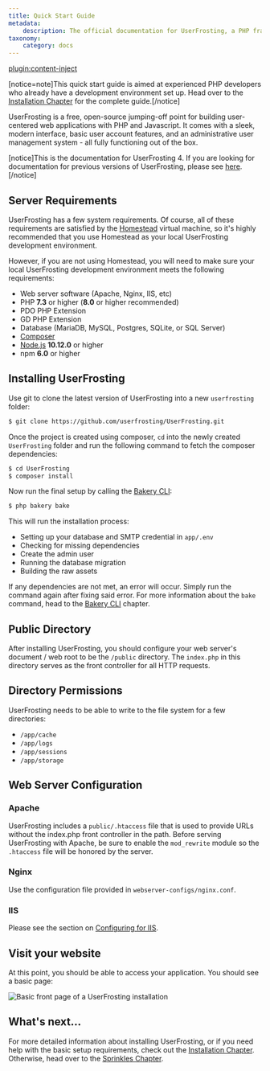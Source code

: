 ```yaml
---
title: Quick Start Guide
metadata:
    description: The official documentation for UserFrosting, a PHP framework and full-featured user management application.
taxonomy:
    category: docs
---
```

[plugin:content-inject](/modular/_update5.0)

[notice=note]This quick start guide is aimed at experienced PHP developers who already have a development environment set up. Head over to the [Installation Chapter](/installation) for the complete guide.[/notice]

UserFrosting is a free, open-source jumping-off point for building user-centered web applications with PHP and Javascript. It comes with a sleek, modern interface, basic user account features, and an administrative user management system - all fully functioning out of the box.

[notice]This is the documentation for UserFrosting 4. If you are looking for documentation for previous versions of UserFrosting, please see [here](https://legacy.userfrosting.com).[/notice]

## Server Requirements

UserFrosting has a few system requirements. Of course, all of these requirements are satisfied by the [Homestead](/installation/environment/homestead) virtual machine, so it's highly recommended that you use Homestead as your local UserFrosting development environment.

However, if you are not using Homestead, you will need to make sure your local UserFrosting development environment meets the following requirements:

- Web server software (Apache, Nginx, IIS, etc)
- PHP **7.3** or higher (**8.0** or higher recommended)
- PDO PHP Extension
- GD PHP Extension
- Database (MariaDB, MySQL, Postgres, SQLite, or SQL Server)
- [Composer](https://getcomposer.org/)
- [Node.js](https://nodejs.org/en/) **10.12.0** or higher
- npm **6.0** or higher

## Installing UserFrosting

Use git to clone the latest version of UserFrosting into a new `userfrosting` folder:

```bash
$ git clone https://github.com/userfrosting/UserFrosting.git
```

Once the project is created using composer, `cd` into the newly created `UserFrosting` folder and run the following command to fetch the composer dependencies:

```bash
$ cd UserFrosting
$ composer install
```

Now run the final setup by calling the [Bakery CLI](/cli):

```bash
$ php bakery bake
```

This will run the installation process:

- Setting up your database and SMTP credential in `app/.env`
- Checking for missing dependencies
- Create the admin user
- Running the database migration
- Building the raw assets

If any dependencies are not met, an error will occur. Simply run the command again after fixing said error. For more information about the `bake` command, head to the [Bakery CLI](/cli) chapter.

## Public Directory

After installing UserFrosting, you should configure your web server's document / web root to be the `/public` directory. The `index.php` in this directory serves as the front controller for all HTTP requests.

## Directory Permissions

UserFrosting needs to be able to write to the file system for a few directories:

- `/app/cache`
- `/app/logs`
- `/app/sessions`
- `/app/storage`

## Web Server Configuration

### Apache

UserFrosting includes a `public/.htaccess` file that is used to provide URLs without the index.php front controller in the path. Before serving UserFrosting with Apache, be sure to enable the `mod_rewrite` module so the `.htaccess` file will be honored by the server.

### Nginx

Use the configuration file provided in `webserver-configs/nginx.conf`.

### IIS

Please see the section on [Configuring for IIS](/installation/other-situations/iis).

## Visit your website

At this point, you should be able to access your application. You should see a basic page:

![Basic front page of a UserFrosting installation](/images/front-page.png)

## What's next...

For more detailed information about installing UserFrosting, or if you need help with the basic setup requirements, check out the [Installation Chapter](/installation). Otherwise, head over to the [Sprinkles Chapter](/sprinkles).
